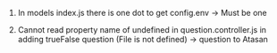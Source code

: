 1. In models index.js there is one dot to get config.env -> Must be one

2. Cannot read property name of undefined in question.controller.js in adding trueFalse question (File is not defined) -> question to Atasan